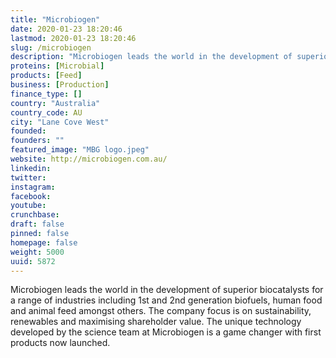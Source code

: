 ```yaml
---
title: "Microbiogen"
date: 2020-01-23 18:20:46
lastmod: 2020-01-23 18:20:46
slug: /microbiogen
description: "Microbiogen leads the world in the development of superior biocatalysts for a range of industries including 1st and 2nd generation biofuels, human food and animal feed amongst others. The company focus is on sustainability, renewables and maximising shareholder value. The unique technology developed by the science team at Microbiogen is a game changer with first products now launched."
proteins: [Microbial]
products: [Feed]
business: [Production]
finance_type: []
country: "Australia"
country_code: AU
city: "Lane Cove West"
founded: 
founders: ""
featured_image: "MBG logo.jpeg"
website: http://microbiogen.com.au/
linkedin: 
twitter: 
instagram: 
facebook: 
youtube: 
crunchbase: 
draft: false
pinned: false
homepage: false
weight: 5000
uuid: 5872
---
```

Microbiogen leads the world in the development of superior biocatalysts for a range of industries including 1st and 2nd generation biofuels, human food and animal feed amongst others. The company focus is on sustainability, renewables and maximising shareholder value. The unique technology developed by the science team at Microbiogen is a game changer with first products now launched.
